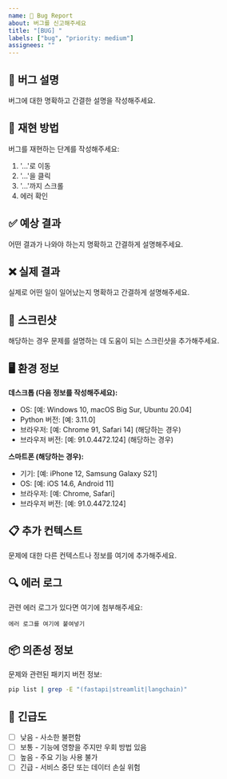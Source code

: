 ```yaml
---
name: 🐛 Bug Report
about: 버그를 신고해주세요
title: "[BUG] "
labels: ["bug", "priority: medium"]
assignees: ""
---
```


## 🐛 버그 설명

버그에 대한 명확하고 간결한 설명을 작성해주세요.

## 🔄 재현 방법

버그를 재현하는 단계를 작성해주세요:

1. '...'로 이동
2. '...'을 클릭
3. '...'까지 스크롤
4. 에러 확인

## ✅ 예상 결과

어떤 결과가 나와야 하는지 명확하고 간결하게 설명해주세요.

## ❌ 실제 결과

실제로 어떤 일이 일어났는지 명확하고 간결하게 설명해주세요.

## 📸 스크린샷

해당하는 경우 문제를 설명하는 데 도움이 되는 스크린샷을 추가해주세요.

## 🖥️ 환경 정보

**데스크톱 (다음 정보를 작성해주세요):**

- OS: [예: Windows 10, macOS Big Sur, Ubuntu 20.04]
- Python 버전: [예: 3.11.0]
- 브라우저: [예: Chrome 91, Safari 14] (해당하는 경우)
- 브라우저 버전: [예: 91.0.4472.124] (해당하는 경우)

**스마트폰 (해당하는 경우):**

- 기기: [예: iPhone 12, Samsung Galaxy S21]
- OS: [예: iOS 14.6, Android 11]
- 브라우저: [예: Chrome, Safari]
- 브라우저 버전: [예: 91.0.4472.124]

## 📋 추가 컨텍스트

문제에 대한 다른 컨텍스트나 정보를 여기에 추가해주세요.

## 🔍 에러 로그

관련 에러 로그가 있다면 여기에 첨부해주세요:

```
에러 로그를 여기에 붙여넣기
```

## 📦 의존성 정보

문제와 관련된 패키지 버전 정보:

```bash
pip list | grep -E "(fastapi|streamlit|langchain)"
```

## 🚨 긴급도

- [ ] 낮음 - 사소한 불편함
- [ ] 보통 - 기능에 영향을 주지만 우회 방법 있음
- [ ] 높음 - 주요 기능 사용 불가
- [ ] 긴급 - 서비스 중단 또는 데이터 손실 위험
